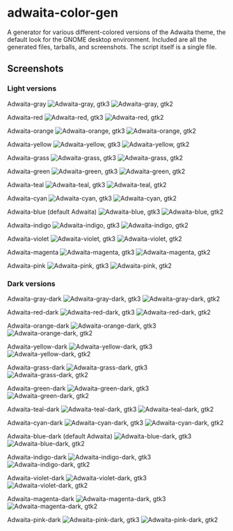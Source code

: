 # adwaita-color-gen
A generator for various different-colored versions of the Adwaita theme, the default look for the GNOME desktop environment. Included are all the generated files, tarballs, and screenshots. The script itself is a single file.

## Screenshots
### Light versions
Adwaita-gray
![Adwaita-gray, gtk3](/screenshots/gtk3/Adwaita-gray.png)
![Adwaita-gray, gtk2](/screenshots/gtk2/Adwaita-gray.png)


Adwaita-red
![Adwaita-red, gtk3](/screenshots/gtk3/Adwaita-red.png)
![Adwaita-red, gtk2](/screenshots/gtk2/Adwaita-red.png)


Adwaita-orange
![Adwaita-orange, gtk3](/screenshots/gtk3/Adwaita-orange.png)
![Adwaita-orange, gtk2](/screenshots/gtk2/Adwaita-orange.png)


Adwaita-yellow
![Adwaita-yellow, gtk3](/screenshots/gtk3/Adwaita-yellow.png)
![Adwaita-yellow, gtk2](/screenshots/gtk2/Adwaita-yellow.png)


Adwaita-grass
![Adwaita-grass, gtk3](/screenshots/gtk3/Adwaita-grass.png)
![Adwaita-grass, gtk2](/screenshots/gtk2/Adwaita-grass.png)


Adwaita-green
![Adwaita-green, gtk3](/screenshots/gtk3/Adwaita-green.png)
![Adwaita-green, gtk2](/screenshots/gtk2/Adwaita-green.png)


Adwaita-teal
![Adwaita-teal, gtk3](/screenshots/gtk3/Adwaita-teal.png)
![Adwaita-teal, gtk2](/screenshots/gtk2/Adwaita-teal.png)


Adwaita-cyan
![Adwaita-cyan, gtk3](/screenshots/gtk3/Adwaita-cyan.png)
![Adwaita-cyan, gtk2](/screenshots/gtk2/Adwaita-cyan.png)


Adwaita-blue (default Adwaita)
![Adwaita-blue, gtk3](/screenshots/gtk3/Adwaita-blue.png)
![Adwaita-blue, gtk2](/screenshots/gtk2/Adwaita-blue.png)


Adwaita-indigo
![Adwaita-indigo, gtk3](/screenshots/gtk3/Adwaita-indigo.png)
![Adwaita-indigo, gtk2](/screenshots/gtk2/Adwaita-indigo.png)


Adwaita-violet
![Adwaita-violet, gtk3](/screenshots/gtk3/Adwaita-violet.png)
![Adwaita-violet, gtk2](/screenshots/gtk2/Adwaita-violet.png)


Adwaita-magenta
![Adwaita-magenta, gtk3](/screenshots/gtk3/Adwaita-magenta.png)
![Adwaita-magenta, gtk2](/screenshots/gtk2/Adwaita-magenta.png)


Adwaita-pink
![Adwaita-pink, gtk3](/screenshots/gtk3/Adwaita-pink.png)
![Adwaita-pink, gtk2](/screenshots/gtk2/Adwaita-pink.png)


### Dark versions
Adwaita-gray-dark
![Adwaita-gray-dark, gtk3](/screenshots/gtk3/Adwaita-gray-dark.png)
![Adwaita-gray-dark, gtk2](/screenshots/gtk2/Adwaita-gray-dark.png)


Adwaita-red-dark
![Adwaita-red-dark, gtk3](/screenshots/gtk3/Adwaita-red-dark.png)
![Adwaita-red-dark, gtk2](/screenshots/gtk2/Adwaita-red-dark.png)


Adwaita-orange-dark
![Adwaita-orange-dark, gtk3](/screenshots/gtk3/Adwaita-orange-dark.png)
![Adwaita-orange-dark, gtk2](/screenshots/gtk2/Adwaita-orange-dark.png)


Adwaita-yellow-dark
![Adwaita-yellow-dark, gtk3](/screenshots/gtk3/Adwaita-yellow-dark.png)
![Adwaita-yellow-dark, gtk2](/screenshots/gtk2/Adwaita-yellow-dark.png)


Adwaita-grass-dark
![Adwaita-grass-dark, gtk3](/screenshots/gtk3/Adwaita-grass-dark.png)
![Adwaita-grass-dark, gtk2](/screenshots/gtk2/Adwaita-grass-dark.png)


Adwaita-green-dark
![Adwaita-green-dark, gtk3](/screenshots/gtk3/Adwaita-green-dark.png)
![Adwaita-green-dark, gtk2](/screenshots/gtk2/Adwaita-green-dark.png)


Adwaita-teal-dark
![Adwaita-teal-dark, gtk3](/screenshots/gtk3/Adwaita-teal-dark.png)
![Adwaita-teal-dark, gtk2](/screenshots/gtk2/Adwaita-teal-dark.png)


Adwaita-cyan-dark
![Adwaita-cyan-dark, gtk3](/screenshots/gtk3/Adwaita-cyan-dark.png)
![Adwaita-cyan-dark, gtk2](/screenshots/gtk2/Adwaita-cyan-dark.png)


Adwaita-blue-dark (default Adwaita)
![Adwaita-blue-dark, gtk3](/screenshots/gtk3/Adwaita-blue-dark.png)
![Adwaita-blue-dark, gtk2](/screenshots/gtk2/Adwaita-blue-dark.png)


Adwaita-indigo-dark
![Adwaita-indigo-dark, gtk3](/screenshots/gtk3/Adwaita-indigo-dark.png)
![Adwaita-indigo-dark, gtk2](/screenshots/gtk2/Adwaita-indigo-dark.png)


Adwaita-violet-dark
![Adwaita-violet-dark, gtk3](/screenshots/gtk3/Adwaita-violet-dark.png)
![Adwaita-violet-dark, gtk2](/screenshots/gtk2/Adwaita-violet-dark.png)


Adwaita-magenta-dark
![Adwaita-magenta-dark, gtk3](/screenshots/gtk3/Adwaita-magenta-dark.png)
![Adwaita-magenta-dark, gtk2](/screenshots/gtk2/Adwaita-magenta-dark.png)


Adwaita-pink-dark
![Adwaita-pink-dark, gtk3](/screenshots/gtk3/Adwaita-pink-dark.png)
![Adwaita-pink-dark, gtk2](/screenshots/gtk2/Adwaita-pink-dark.png)
